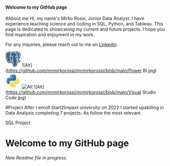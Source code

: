 #### Welcome to my GitHub page 

#About me
Hi, my name's Mirko Rossi, Junior Data Analyst. I have experience teaching science and coding in SQL, Python, and Tableau. 
This page is dedicated to showcasing my current and future projects. I hope you find inspiration and enjoyment in my work.

For any inquiries, please reach out to me on [Linkedin](https://www.linkedin.com/in/mrmirkorossi/).

![Alt](https://github.com/mrmirkorossi/mrmirkorossi/blob/main/Postgres.jpg)
![Alt](https://github.com/mrmirkorossi/mrmirkorossi/blob/main/Power BI.jpg)
![Alt](https://github.com/mrmirkorossi/mrmirkorossi/blob/main/Python.jpg)
![Alt](https://github.com/mrmirkorossi/mrmirkorossi/blob/main/Tabeleau.jpg)
![Alt](https://github.com/mrmirkorossi/mrmirkorossi/blob/main/Visual Studio Code.jpg)

#Project
After I enroll Start2Impaxt university on 2022 I started upskilling in Data Analysis completing 7 projects. As follow the most relevant.

SQL Project

# Welcome to my GitHub page
###### New Readme file in progress
<!--
**mrmirkorossi/mrmirkorossi** is a ✨ _special_ ✨ repository because its `README.md` (this file) appears on your GitHub profile.

Here are some ideas to get you started:

- 🔭 I’m currently working on ...
- 🌱 I’m currently learning ...
- 👯 I’m looking to collaborate on ...
- 🤔 I’m looking for help with ...
- 💬 Ask me about ...
- 📫 How to reach me: ...
- 😄 Pronouns: ...
- ⚡ Fun fact: ...
-->
